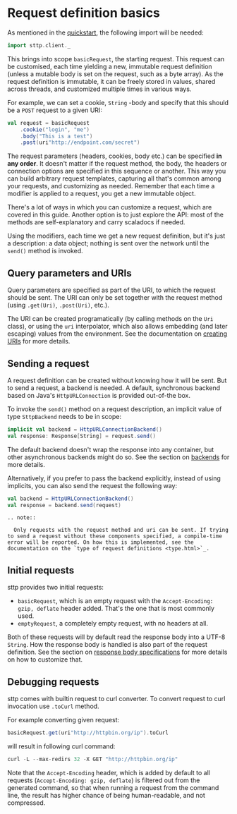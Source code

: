 # Request definition basics

As mentioned in the [quickstart](../quickstart.html), the following import will be needed:

```scala
import sttp.client._
```

This brings into scope `basicRequest`, the starting request. This request can be customised, each time yielding a new, immutable request definition (unless a mutable body is set on the request, such as a byte array). As the request definition is immutable, it can be freely stored in values, shared across threads, and customized multiple times in various ways.

For example, we can set a cookie, `String` -body and specify that this should be a `POST` request to a given URI:

```scala
val request = basicRequest
    .cookie("login", "me")
    .body("This is a test")
    .post(uri"http://endpoint.com/secret")
```

The request parameters (headers, cookies, body etc.) can be specified **in any order**. It doesn't matter if the request method, the body, the headers or connection options are specified in this sequence or another. This way you can build arbitrary request templates, capturing all that's common among your requests, and customizing as needed. Remember that each time a modifier is applied to a request, you get a new immutable object.

There's a lot of ways in which you can customize a request, which are covered in this guide. Another option is to just explore the API: most of the methods are self-explanatory and carry scaladocs if needed.

Using the modifiers, each time we get a new request definition, but it's just a description: a data object; nothing is sent over the network until the `send()` method is invoked.

## Query parameters and URIs

Query parameters are specified as part of the URI, to which the request should be sent. The URI can only be set together with the request method (using `.get(Uri)`, `.post(Uri)`, etc.).

The URI can be created programatically (by calling methods on the `Uri` class), or using the `uri` interpolator, which also allows embedding (and later escaping) values from the environment. See the documentation on [creating URIs](../model/uri.html) for more details.

## Sending a request

A request definition can be created without knowing how it will be sent. But to send a request, a backend is needed. A default, synchronous backend based on Java's `HttpURLConnection` is provided out-of-the box.

To invoke the `send()` method on a request description, an implicit value of type `SttpBackend` needs to be in scope:

```scala
implicit val backend = HttpURLConnectionBackend()
val response: Response[String] = request.send()
```        

The default backend doesn't wrap the response into any container, but other asynchronous backends might do so. See the section on [backends](backends/summary.html) for more details.

Alternatively, if you prefer to pass the backend explicitly, instead of using implicits, you can also send the request the following way:

```scala
val backend = HttpURLConnectionBackend()
val response = backend.send(request)     
```

```eval_rst
.. note::

  Only requests with the request method and uri can be sent. If trying to send a request without these components specified, a compile-time error will be reported. On how this is implemented, see the documentation on the `type of request definitions <type.html>`_.
```

## Initial requests

sttp provides two initial requests:

* `basicRequest`, which is an empty request with the `Accept-Encoding: gzip, deflate` header added. That's the one that is most commonly used.
* `emptyRequest`, a completely empty request, with no headers at all.

Both of these requests will by default read the response body into a UTF-8 `String`. How the response body is handled is also part of the request definition. See the section on [response body specifications](../responses/body.html) for more details on how to customize that.

## Debugging requests

sttp comes with builtin request to curl converter. To convert request to curl invocation use `.toCurl` method.

For example converting given request:

```scala
basicRequest.get(uri"http://httpbin.org/ip").toCurl
```

will result in following curl command:

```scala
curl -L --max-redirs 32 -X GET "http://httpbin.org/ip"
```

Note that the `Accept-Encoding` header, which is added by default to all requests (`Accept-Encoding: gzip, deflate`) is filtered out from the generated command, so that when running a request from the command line, the result has higher chance of being human-readable, and not compressed.
